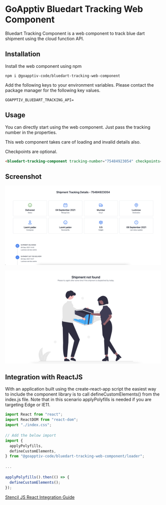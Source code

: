 # GoApptiv Bluedart Tracking Web Component

Bluedart Tracking Component is a web component to track blue dart shipment using the cloud function API.

## Installation

Install the web component using npm

```npm
npm i @goapptiv-code/bluedart-tracking-web-component
```

Add the following keys to your environment variables. Please contact the package manager for the following key values.

```env
GOAPPTIV_BLUEDART_TRACKING_API=
```

## Usage

You can directly start using the web component. Just pass the tracking number in the properties.

This web component takes care of loading and invalid details also.

Checkpoints are optional.

```html
<bluedart-tracking-component tracking-number="75484923054" checkpoints="true" />
```

## Screenshot

![Screenshot](screens/success.png)

![Screenshot](screens/error.png)

## Integration with ReactJS

With an application built using the create-react-app script the easiest way to include the component library is to call defineCustomElements() from the index.js file. Note that in this scenario applyPolyfills is needed if you are targeting Edge or IE11.

```js
import React from "react";
import ReactDOM from "react-dom";
import "./index.css";

// Add the below import
import {
  applyPolyfills,
  defineCustomElements,
} from "@goapptiv-code/bluedart-tracking-web-component/loader";

...

applyPolyfills().then(() => {
  defineCustomElements();
});

```

[Stencil JS React Integration Guide](https://stenciljs.com/docs/react)
